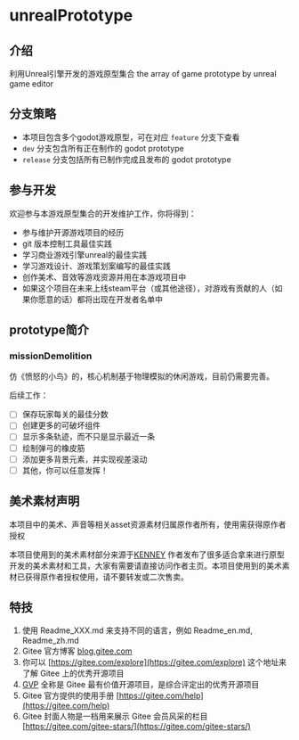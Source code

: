 # unrealPrototype

## 介绍
利用Unreal引擎开发的游戏原型集合
the array of game prototype by unreal game editor 

## 分支策略

- 本项目包含多个godot游戏原型，可在对应 `feature` 分支下查看
- `dev` 分支包含所有正在制作的 godot prototype
- `release` 分支包括所有已制作完成且发布的 godot prototype

## 参与开发

欢迎参与本游戏原型集合的开发维护工作，你将得到：

- 参与维护开源游戏项目的经历
- git 版本控制工具最佳实践
- 学习商业游戏引擎unreal的最佳实践
- 学习游戏设计、游戏策划案编写的最佳实践
- 创作美术、音效等游戏资源并用在本游戏项目中
- 如果这个项目在未来上线steam平台（或其他途径），对游戏有贡献的人（如果你愿意的话）都将出现在开发者名单中

## prototype简介

### missionDemolition

仿《愤怒的小鸟》的，核心机制基于物理模拟的休闲游戏，目前仍需要完善。

后续工作：

- [ ] 保存玩家每关的最佳分数
- [ ] 创建更多的可破坏组件
- [ ] 显示多条轨迹，而不只是显示最近一条
- [ ] 绘制弹弓的橡皮筋
- [ ] 添加更多背景元素，并实现视差滚动
- [ ] 其他，你可以任意发挥！

## 美术素材声明

本项目中的美术、声音等相关asset资源素材归属原作者所有，使用需获得原作者授权

本项目使用到的美术素材部分来源于[KENNEY](https://www.kenney.nl/)
作者发布了很多适合拿来进行原型开发的美术素材和工具，大家有需要请直接访问作者主页。本项目使用到的美术素材已获得原作者授权使用，请不要转发或二次售卖。

## 特技

1.  使用 Readme\_XXX.md 来支持不同的语言，例如 Readme\_en.md, Readme\_zh.md
2.  Gitee 官方博客 [blog.gitee.com](https://blog.gitee.com)
3.  你可以 [https://gitee.com/explore](https://gitee.com/explore) 这个地址来了解 Gitee 上的优秀开源项目
4.  [GVP](https://gitee.com/gvp) 全称是 Gitee 最有价值开源项目，是综合评定出的优秀开源项目
5.  Gitee 官方提供的使用手册 [https://gitee.com/help](https://gitee.com/help)
6.  Gitee 封面人物是一档用来展示 Gitee 会员风采的栏目 [https://gitee.com/gitee-stars/](https://gitee.com/gitee-stars/)
